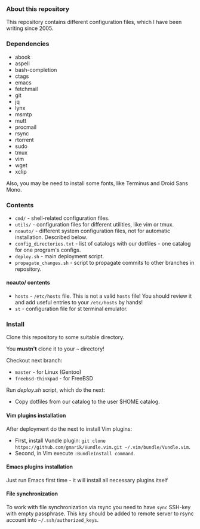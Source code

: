 ### About this repository

This repository contains different configuration files, which I have been writing since 2005.

### Dependencies

* abook
* aspell
* bash-completion
* ctags
* emacs
* fetchmail
* git
* jq
* lynx
* msmtp
* mutt
* procmail
* rsync
* rtorrent
* sudo
* tmux
* vim
* wget
* xclip

Also, you may be need to install some fonts, like Terminus and Droid Sans Mono.

### Contents

* `cmd/` - shell-related configuration files.
* `utils/` - configuration files for different utilities, like vim or tmux.
* `noauto/` - different system configuration files, not for automatic installation. Described below.
* `config_directories.txt` - list of catalogs with our dotfiles - one catalog for one program's configs.
* `deploy.sh` - main deployment script.
* `propagate_changes.sh` - script to propagate commits to other branches in repository.

#### noauto/ contents

* `hosts` - `/etc/hosts` file. This is not a valid `hosts` file! You should review it and add useful entries to your `/etc/hosts` by hands!
* `st` - configuration file for st terminal emulator.

### Install

Clone this repository to some suitable directory.

You **mustn't** clone it to your `~` directory!

Checkout next branch:
* `master` - for Linux (Gentoo)
* `freebsd-thinkpad` - for FreeBSD

Run *deploy.sh* script, which do the next:
* Copy dotfiles from our catalog to the user $HOME catalog.

#### Vim plugins installation

After deployment do the next to install Vim plugins:
* First, install Vundle plugin: `git clone https://github.com/gmarik/Vundle.vim.git ~/.vim/bundle/Vundle.vim`.
* Second, in Vim execute `:BundleInstall command`.

#### Emacs plugins installation

Just run Emacs first time - it will install all necessary plugins itself

#### File synchronization

To work with file synchronization via rsync you need to have `sync` SSH-key with empty passphrase. This key should be added to remote server to rsync account into
`~/.ssh/authorized_keys`.

